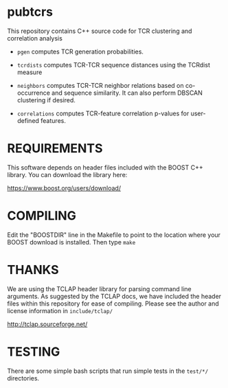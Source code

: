 # pubtcrs

This repository contains C++ source code for TCR clustering and correlation analysis 

- `pgen` computes TCR generation probabilities.

- `tcrdists` computes TCR-TCR sequence distances using the TCRdist measure

- `neighbors` computes TCR-TCR neighbor relations based on co-occurrence and sequence similarity. It can also perform DBSCAN clustering if desired.

- `correlations` computes TCR-feature correlation p-values for user-defined features.

# REQUIREMENTS

This software depends on header files included with the BOOST C++ library. You can download the library here:

https://www.boost.org/users/download/

# COMPILING

Edit the "BOOSTDIR" line in the Makefile to point to the location where your BOOST download is installed. Then type `make`

# THANKS

We are using the TCLAP header library for parsing command line arguments. As suggested by the TCLAP docs, we have included the header files within this repository for ease of compiling. Please see the author and license information in `include/tclap/`

http://tclap.sourceforge.net/


# TESTING

There are some simple bash scripts that run simple tests in the `test/*/` directories.

